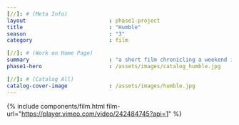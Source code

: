 ```yaml
---
[//]: # (Meta Info)
layout							: phase1-project
title							: "Humble"
season 							: "3"
category						: film

[//]: # (Work on Home Page)
summary                         : "a short film chronicling a weekend in Brooklyn with friends and discussions around black pop culture"
phase1-hero                     : /assets/images/catalog_humble.jpg

[//]: # (Catalog All)
catalog-cover-image				: /assets/images/humble.jpg
---
```

{% include components/film.html film-url="https://player.vimeo.com/video/242484745?api=1" %}

